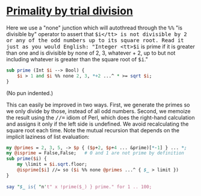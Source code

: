 [1]: http://rosettacode.org/wiki/Primality_by_trial_division

# [Primality by trial division][1]

Here we use a "none" junction which will autothread through the <tt>%%</tt> "is divisible by" operator to assert that <tt>$i</tt> is not divisible by 2 or any of the odd numbers up to its square root. Read it just as you would English: "Integer <tt>$i</tt> is prime if it is greater than one and is divisible by none of 2, 3, whatever + 2, up to but not including whatever is greater than the square root of <tt>$i</tt>."

```perl
sub prime (Int $i --> Bool) {
    $i > 1 and $i %% none 2, 3, *+2 ...^ * >= sqrt $i;
}
```


(No pun indented.)



This can easily be improved in two ways. First, we generate the primes so we only divide by those, instead of all odd numbers. Second, we memoize the result using the <tt>//=</tt> idiom of Perl, which does the right-hand calculation and assigns it only if the left side is undefined. We avoid recalculating the square root each time. Note the mutual recursion that depends on the implicit laziness of list evaluation:

```perl
my @primes = 2, 3, 5, -> $p { ($p+2, $p+4 ... &prime)[*-1] } ... *;
my @isprime = False,False;   # 0 and 1 are not prime by definition
sub prime($i) {
    my \limit = $i.sqrt.floor;
    @isprime[$i] //= so ($i %% none @primes ...^ { $_ > limit })
}
 
say "$_ is{ "n't" x !prime($_) } prime." for 1 .. 100;
```
